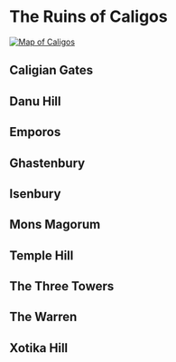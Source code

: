 # The Ruins of Caligos

[![Map of Caligos](caligos.png)](caligos.png)

## Caligian Gates

## Danu Hill

## Emporos

## Ghastenbury

## Isenbury

## Mons Magorum

## Temple Hill

## The Three Towers

## The Warren

## Xotika Hill
